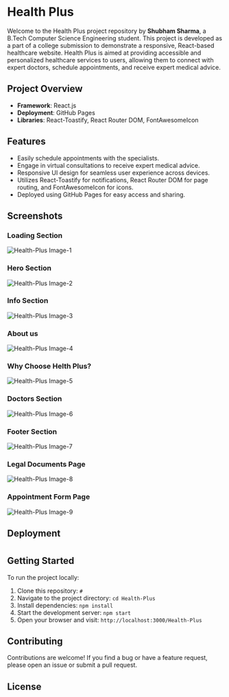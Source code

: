 # Health Plus

Welcome to the Health Plus project repository by **Shubham Sharma**, a B.Tech Computer Science Engineering student. This project is developed as a part of a college submission to demonstrate a responsive, React-based healthcare website. Health Plus is aimed at providing accessible and personalized healthcare services to users, allowing them to connect with expert doctors, schedule appointments, and receive expert medical advice.

## Project Overview

- **Framework**: React.js
- **Deployment**: GitHub Pages
- **Libraries**: React-Toastify, React Router DOM, FontAwesomeIcon

## Features

- Easily schedule appointments with the specialists.
- Engage in virtual consultations to receive expert medical advice.
- Responsive UI design for seamless user experience across devices.
- Utilizes React-Toastify for notifications, React Router DOM for page routing, and FontAwesomeIcon for icons.
- Deployed using GitHub Pages for easy access and sharing.

## Screenshots

### Loading Section

![Health-Plus Image-1](https://cvws.icloud-content.com/B/AT05qm-4JZsKQlxYG_K0CMBRUUYmAdPJ4kymx3hKQtE29SjpNjslvsHg/img-1.jpeg?o=ArngrmZjMx7kurMKOSrIz6GNaosVb3x3a7C2CyMGZpOe&v=1&x=3&a=CAogkqGpljpZiAIPOYaiRYSjZRunKPWScyqF3WrNYePzfnUSbxC114bm-jIYtbTi5_oyIgEAUgRRUUYmWgQlvsHgaifrNpSTViaZLtiC-CuApngTvVhwErRcJk6ycbefBa1IdyGBhYqnuGJyJynNkkhWaGBWmr239JB_mEXErWtrLLe2fSk7FyVbPtMtRnVLXUYdNg&e=1750953663&fl=&r=f8aafab3-b8a9-4a4b-81d0-e1fc5c6eb1b1-1&k=GW-xdOIj9vYwAvrOi-3KHw&ckc=com.apple.clouddocs&ckz=com.apple.CloudDocs&p=172&s=gXkTPJE1211NceWb7zCG11i3mWU&cd=i)

### Hero Section

![Health-Plus Image-2](https://i.postimg.cc/zvRJY4TF/Health-Plus-Image2.png)

### Info Section

![Health-Plus Image-3](https://cvws.icloud-content.com/B/AcbIKrS2riX6kf3WaukPy_ErGyR7AbARQZi2PnQPmBNjhJ8jc73GweAh/img-2.png?o=An7JKnohi8AF704CB2BVBcLUR8iZFGg-GvnSSZcOcpOp&v=1&x=3&a=CAogcJ28heBhYNXusKmFyoxbP2SP1VtL6927gTA2JTpRXpUSbxDbop3m-jIY2__45_oyIgEAUgQrGyR7WgTGweAhaifdPN4wFr_4YVKdKKTrwol1JgRM3sYTMMNLOrJ0001lrq9A4wApWK9yJ9LG2DRkjpkFBjq96D47MHzdXvtxdjbBTwe7rU9fhuV7RsRpy8wn_Q&e=1750954033&fl=&r=e1a0795a-ec17-4bff-bccf-4ce311108012-1&k=FLNb2qa4nk374rKQhdYz8w&ckc=com.apple.clouddocs&ckz=com.apple.CloudDocs&p=172&s=bqgXxNonN-R2Cmk2DEoV22dTQkY&cd=i)

### About us

![Health-Plus Image-4](https://cvws.icloud-content.com/B/AWcUnh-uBeOUb8o_GVwLPxnKQa0dAbOBtc0_JgwfMneLv5qq1lb8V1c5/img-3.png?o=ArhsszoGq2WBfROfdLsP2useX4LsLtUIrALKSB9qhgCM&v=1&x=3&a=CAogZhsjccqVUAE2pe7VDFVjV6_CLfsZs_RPEQYSkB6LDAMSbxD01J_m-jIY9LH75_oyIgEAUgTKQa0dWgT8V1c5aifwXt9a5ki120vCW8sKDSd80D_BBfiuRnsbI-0URArdmAjOMqV5p_VyJ-GTrFNQEySJdKyo69867fZIF_82r4Jud9u1Arb241DPG5YdnQV4sw&e=1750954072&fl=&r=9226cc20-1d4e-4770-b3a3-b96e487f8470-1&k=tsXVvzhpLTZrDDkBJ69iFQ&ckc=com.apple.clouddocs&ckz=com.apple.CloudDocs&p=172&s=g2RoOOUFqATm4QY08Oj1IcKXFX4&cd=i)

### Why Choose Helth Plus? 

![Health-Plus Image-5](https://cvws.icloud-content.com/B/Ae5Co81UifdtII0cnOj-0OeFrTxVAaS-V5ILWyanCqdPzx-OTiOhzqgH/img-4.png?o=AiT_0rJSS5iIaCPrZGRq3K_gG76NjjPrQRnNJaLaYDmA&v=1&x=3&a=CAog4xnzDiB8g4qLGMNHNWQCqecFbFqsG7Fj18SR4O5espcSbxCrg6Hm-jIYq-D85_oyIgEAUgSFrTxVWgShzqgHaieHCQqhVCSflBWWVApCZPaelKpxFy8mqjpHFFY8c9z2feG3IEkarIhyJ6qck48bjdD-0nxRGLd8GAziAml0zqbrbq6VOOmKf3_1UZGfgrn2RQ&e=1750954094&fl=&r=fb612470-227e-4291-87ed-e8a929371335-1&k=5uYZknJ_qsOjwE4Hn-38iw&ckc=com.apple.clouddocs&ckz=com.apple.CloudDocs&p=172&s=snXPH27_oxxLS-wvbJ4nwy4He74&cd=i)

### Doctors Section

![Health-Plus Image-6](https://cvws.icloud-content.com/B/AQV7bjkPPb6L8lZbFColBtN6v7mbAcbFEb_U0DnZcfYjNvQ4JqaxOJvJ/img-5.png?o=AlgA0Th9CG-IVZjwJn9xURFlE8guzlGDNYH98GSVPiH3&v=1&x=3&a=CAog7Emi0nf1JwPCFej2vGoNdGCiPubgArPSEXXJA0_Z4KESbxDn3qLm-jIY57v-5_oyIgEAUgR6v7mbWgSxOJvJaicdUo6lXxtAyxWjI3OKS6Olaz4YQAYIhW0nx88n3oPCftMihhYHfhhyJ-5wXLm5SS5IuvSDr2ncnMrC5Qmsz7CaVrNljGMeBjUMvs8ySQtCOA&e=1750954122&fl=&r=077c6c51-e0f5-4ccb-a481-bbdc46573ef7-1&k=APwDNxvr0sF2WezrUYCZ0w&ckc=com.apple.clouddocs&ckz=com.apple.CloudDocs&p=172&s=w05f22n7xnvByilskW-7PVF968E&cd=i)

### Footer Section

![Health-Plus Image-7](https://cvws.icloud-content.com/B/ASZLPlUJnfNwLCNpJhINROvC7yb9AURu-E14l1_4PPIIjluwnKJWTYmq/img-6.png?o=AsIt2w3cpD-_0KFYKMa6mI-RfWaQhVTdzmAbBo3mwKaj&v=1&x=3&a=CAogKqe6HJiLYJB4eypkpbEld9rQsk_ANBjF6ZuZ-TzZpA4SbxCK56Pm-jIYisT_5_oyIgEAUgTC7yb9WgRWTYmqaifpLmCJ_eDb5GElZWl1e6Xf3mH0yL79_eFoV1Hfn6Sy8SYVfJ3hCcJyJ4JsJgDkDxqSGryrc3wZgP_D_2-dYO64RZ-ZqeS1RFnU8F0ylPsGPw&e=1750954140&fl=&r=d9dd80d3-3611-467e-af07-ec59150c8913-1&k=OjLzBv_mi7BLmg-wCg_Niw&ckc=com.apple.clouddocs&ckz=com.apple.CloudDocs&p=172&s=Y5M9cApcTqsVe6zmFdPYcVrfiIk&cd=i)

### Legal Documents Page

![Health-Plus Image-8](https://cvws.icloud-content.com/B/AVI_9taP97_OvsDbV1zzgcQs1dcNAZlMAci9pE_O52CixTY2z5HOvlvc/img-7.png?o=Aplw06-BI2DNNOWCEhPMEh1sxsiQFLWMlw3vhgJ4ddyf&v=1&x=3&a=CAoghRPMmbdE1EwfyKU3G_lRi8lbnaOkFyc5kmDMIUGg_7sSbxCSi6Xm-jIYkuiA6PoyIgEAUgQs1dcNWgTOvlvcaidpcHCsnUUryFdUrbYL33whv5MA3FSGfuW4Ad8-3QpSu1KkKPmPn7RyJ5GMGuenL5iksZSa89E8QDVrdZWmY_4ozyOWqUxpPnbNuUar-GekWA&e=1750954161&fl=&r=59eee61e-5343-4f70-bbc5-7641ad5314c6-1&k=wKEpRSeS7z7WOCH5jmOR6g&ckc=com.apple.clouddocs&ckz=com.apple.CloudDocs&p=172&s=ivNPQWg3WqT1NBMc57vHRED-PyI&cd=i)

### Appointment Form Page

![Health-Plus Image-9](https://cvws.icloud-content.com/B/AfzdL38uvom39WGbxOVzRMYDPySPAZHCvOz4FOCc-7bcCvIfhTfEUPuU/img-8.png?o=AiRt6cLy5qn7vY7n8pRE0R9Tligq09Sn1LwTLOX1GiEN&v=1&x=3&a=CAog37kgeO5Nb9azDZzc74ehNiI0XXfoQc8hhtJRkOpOrzMSbxC0oqbm-jIYtP-B6PoyIgEAUgQDPySPWgTEUPuUaifozlwU55fcjdh7wBlMpSi__0Ss2zXpI0yr0zVTEYfJj1rLKEKVpyhyJw_-gbhluMA2lPr0NDML_K8i9bi2n6MI51xFy-YdxRxlOJA67eD2jQ&e=1750954180&fl=&r=962b48a1-75e9-43e8-bd16-0edf2c75fb14-1&k=TTXJ9f1d12mnXXOsDxRNIA&ckc=com.apple.clouddocs&ckz=com.apple.CloudDocs&p=172&s=jSwUVjM1xfU9XB8p2kUR77r4BnY&cd=i)

## Deployment

#

## Getting Started

To run the project locally:

1. Clone this repository: `#`
2. Navigate to the project directory: `cd Health-Plus`
3. Install dependencies: `npm install`
4. Start the development server: `npm start`
5. Open your browser and visit: `http://localhost:3000/Health-Plus`

## Contributing

Contributions are welcome! If you find a bug or have a feature request, please open an issue or submit a pull request.

## License

#
